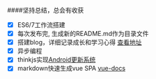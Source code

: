 ####坚持总结，总会有收获

- [x] ES6/7工作流搭建
- [x] 每次发布完, 生成新的README.md作为目录文件
- [x] 搭建blog，详细记录成长和学习心得 [查看地址](https://github.com/jiangtao/blog/issues)
- [x] 异步编程
- [x] thinkjs实现[Android更新系统](https://github.com/jiangtao/Android-Update)
- [x] markdown快速生成vue SPA [vue-docs](https://github.com/vue-tools/vue-docs)
